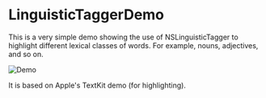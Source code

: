 LinguisticTaggerDemo
====================

This is a very simple demo showing the use of NSLinguisticTagger to highlight different lexical classes of words. For example, nouns, adjectives, and so on.

![Demo](https://raw.github.com/TwoLivesLeft/LinguisticTaggerDemo/master/LinguisticTagger.gif)

It is based on Apple's TextKit demo (for highlighting).


